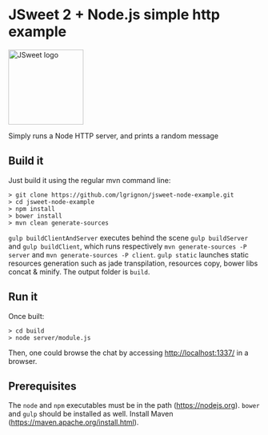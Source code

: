 # JSweet 2 + Node.js simple http example

<img src="http://www.jsweet.org/wp-content/logos/powered-by-jsweet-simple.svg" width="150" alt="JSweet logo">

Simply runs a Node HTTP server, and prints a random message

## Build it
Just build it using the regular mvn command line:

```
> git clone https://github.com/lgrignon/jsweet-node-example.git
> cd jsweet-node-example
> npm install
> bower install
> mvn clean generate-sources
```

`gulp buildClientAndServer` executes behind the scene `gulp buildServer` and `gulp buildClient`, which runs respectively `mvn generate-sources -P server` and `mvn generate-sources -P client`.
`gulp static` launches static resources generation such as jade transpilation, resources copy, bower libs concat & minify.
The output folder is `build`.

## Run it
Once built: 
```
> cd build
> node server/module.js
```

Then, one could browse the chat by accessing [http://localhost:1337/](http://localhost:1337/) in a browser.

## Prerequisites

The `node` and `npm` executables must be in the path (https://nodejs.org). `bower` and `gulp` should be installed as well.
Install Maven (https://maven.apache.org/install.html).
